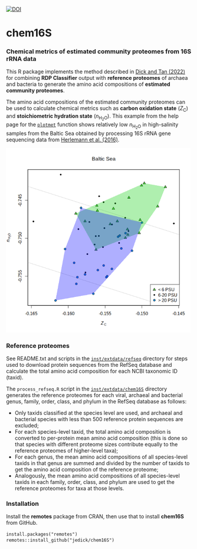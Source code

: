 [![DOI](https://zenodo.org/badge/DOI/10.5281/zenodo.6793059.svg)](https://doi.org/10.5281/zenodo.6793059)

# chem16S

### Chemical metrics of estimated community proteomes from 16S rRNA data

This R package implements the method described in [Dick and Tan (2022)](https://doi.org/10.1007/s00248-022-01988-9) for combining **RDP Classifier** output with **reference proteomes** of archaea and bacteria to generate the amino acid compositions of **estimated community proteomes**.

The amino acid compositions of the estimated community proteomes can be used to calculate chemical metrics such as **carbon oxidation state** (*Z*<sub>C</sub>) and **stoichiometric hydration state** (*n*<sub>H<sub>2</sub>O</sub>).
This example from the help page for the [`plotmet`](man/plotmet.Rd) function shows relatively low *n*<sub>H<sub>2</sub>O</sub> in high-salinity samples from the Baltic Sea obtained by processing 16S rRNA gene sequencing data from [Herlemann et al. (2016)](https://doi.org/10.3389/fmicb.2016.01883).

<!-- Default image is too big
![chem16S::plotmet example: Baltic Sea nH2O-ZC plot](inst/images/plotmet.png)
-->
<img src="inst/images/plotmet.png" alt="chem16S::plotmet example: Baltic Sea nH2O-ZC plot" width="500" />

### Reference proteomes

See README.txt and scripts in the [`inst/extdata/refseq`](inst/extdata/refseq) directory for steps used to download protein sequences from the RefSeq database and calculate the total amino acid composition for each NCBI taxonomic ID (taxid).

The `process_refseq.R` script in the [`inst/extdata/chem16S`](inst/extdata/chem16S) directory generates the reference proteomes for each viral, archaeal and bacterial genus, family, order, class, and phylum in the RefSeq database as follows:

* Only taxids classified at the species level are used, and archaeal and bacterial species with less than 500 reference protein sequences are excluded;
* For each species-level taxid, the total amino acid composition is converted to per-protein mean amino acid composition (this is done so that species with different proteome sizes contribute equally to the reference proteomes of higher-level taxa);
* For each genus, the mean amino acid compositions of all species-level taxids in that genus are summed and divided by the number of taxids to get the amino acid composition of the reference proteome;
* Analogously, the mean amino acid compositions of all species-level taxids in each family, order, class, and phylum are used to get the reference proteomes for taxa at those levels.

### Installation

Install the **remotes** package from CRAN, then use that to install **chem16S** from GitHub.

```
install.packages("remotes")
remotes::install_github("jedick/chem16S")
```
